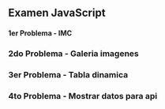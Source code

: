 ## Examen JavaScript

#### 1er Problema - IMC

### 2do Problema - Galeria imagenes

### 3er Problema - Tabla dinamica

### 4to Problema - Mostrar datos para api
